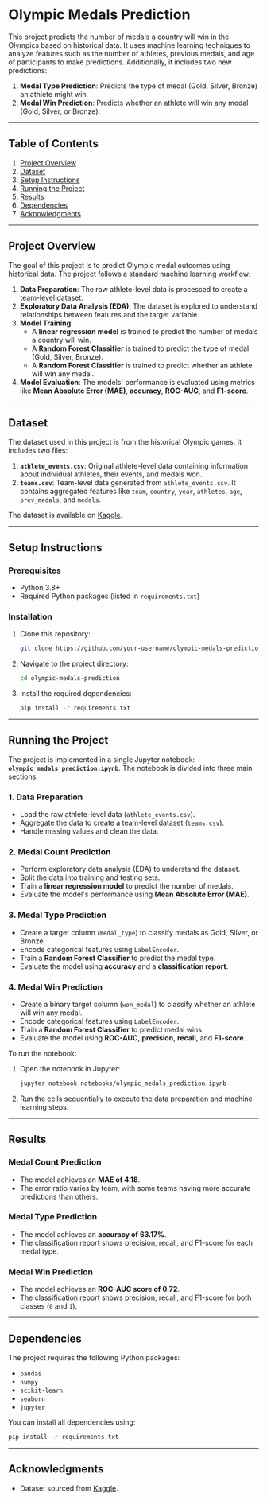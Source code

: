 # Olympic Medals Prediction

This project predicts the number of medals a country will win in the Olympics based on historical data. It uses machine learning techniques to analyze features such as the number of athletes, previous medals, and age of participants to make predictions. Additionally, it includes two new predictions:
1. **Medal Type Prediction**: Predicts the type of medal (Gold, Silver, Bronze) an athlete might win.
2. **Medal Win Prediction**: Predicts whether an athlete will win any medal (Gold, Silver, or Bronze).

---

## Table of Contents
1. [Project Overview](#project-overview)
2. [Dataset](#dataset)
3. [Setup Instructions](#setup-instructions)
4. [Running the Project](#running-the-project)
5. [Results](#results)
6. [Dependencies](#dependencies)
7. [Acknowledgments](#acknowledgments)

---

## Project Overview

The goal of this project is to predict Olympic medal outcomes using historical data. The project follows a standard machine learning workflow:

1. **Data Preparation**: The raw athlete-level data is processed to create a team-level dataset.
2. **Exploratory Data Analysis (EDA)**: The dataset is explored to understand relationships between features and the target variable.
3. **Model Training**:
   - A **linear regression model** is trained to predict the number of medals a country will win.
   - A **Random Forest Classifier** is trained to predict the type of medal (Gold, Silver, Bronze).
   - A **Random Forest Classifier** is trained to predict whether an athlete will win any medal.
4. **Model Evaluation**: The models' performance is evaluated using metrics like **Mean Absolute Error (MAE)**, **accuracy**, **ROC-AUC**, and **F1-score**.

---

## Dataset

The dataset used in this project is from the historical Olympic games. It includes two files:
1. **`athlete_events.csv`**: Original athlete-level data containing information about individual athletes, their events, and medals won.
2. **`teams.csv`**: Team-level data generated from `athlete_events.csv`. It contains aggregated features like `team`, `country`, `year`, `athletes`, `age`, `prev_medals`, and `medals`.

The dataset is available on [Kaggle](https://www.kaggle.com/heesoo37/120-years-of-olympic-history-athletes-and-results).

---

## Setup Instructions

### Prerequisites
- Python 3.8+
- Required Python packages (listed in `requirements.txt`)

### Installation
1. Clone this repository:
   ```bash
   git clone https://github.com/your-username/olympic-medals-prediction.git
   ```
2. Navigate to the project directory:
   ```bash
   cd olympic-medals-prediction
   ```
3. Install the required dependencies:
   ```bash
   pip install -r requirements.txt
   ```

---

## Running the Project

The project is implemented in a single Jupyter notebook: **`olympic_medals_prediction.ipynb`**. The notebook is divided into three main sections:

### 1. **Data Preparation**
- Load the raw athlete-level data (`athlete_events.csv`).
- Aggregate the data to create a team-level dataset (`teams.csv`).
- Handle missing values and clean the data.

### 2. **Medal Count Prediction**
- Perform exploratory data analysis (EDA) to understand the dataset.
- Split the data into training and testing sets.
- Train a **linear regression model** to predict the number of medals.
- Evaluate the model's performance using **Mean Absolute Error (MAE)**.

### 3. **Medal Type Prediction**
- Create a target column (`medal_type`) to classify medals as Gold, Silver, or Bronze.
- Encode categorical features using `LabelEncoder`.
- Train a **Random Forest Classifier** to predict the medal type.
- Evaluate the model using **accuracy** and a **classification report**.

### 4. **Medal Win Prediction**
- Create a binary target column (`won_medal`) to classify whether an athlete will win any medal.
- Encode categorical features using `LabelEncoder`.
- Train a **Random Forest Classifier** to predict medal wins.
- Evaluate the model using **ROC-AUC**, **precision**, **recall**, and **F1-score**.

To run the notebook:
1. Open the notebook in Jupyter:
   ```bash
   jupyter notebook notebooks/olympic_medals_prediction.ipynb
   ```
2. Run the cells sequentially to execute the data preparation and machine learning steps.

---

## Results

### Medal Count Prediction
- The model achieves an **MAE of 4.18**.
- The error ratio varies by team, with some teams having more accurate predictions than others.

### Medal Type Prediction
- The model achieves an **accuracy of 63.17%**.
- The classification report shows precision, recall, and F1-score for each medal type.

### Medal Win Prediction
- The model achieves an **ROC-AUC score of 0.72**.
- The classification report shows precision, recall, and F1-score for both classes (`0` and `1`).

---

## Dependencies

The project requires the following Python packages:
- `pandas`
- `numpy`
- `scikit-learn`
- `seaborn`
- `jupyter`

You can install all dependencies using:
```bash
pip install -r requirements.txt
```

---

## Acknowledgments
- Dataset sourced from [Kaggle](https://www.kaggle.com/heesoo37/120-years-of-olympic-history-athletes-and-results).
